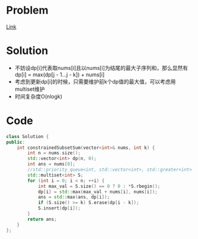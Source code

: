 # Problem
[Link](https://leetcode-cn.com/problems/constrained-subsequence-sum/)

# Solution

* 不妨设dp[i]代表取nums[i]且以nums[i]为结尾的最大子序列和，那么显然有dp[i] = max(dp[j - 1...j - k]) + nums[i]
* 考虑到更新dp[i]的时候，只需要维护前k个dp值的最大值，可以考虑用multiset维护
* 时间复杂度O(nlogk)

# Code
```cpp
class Solution {
public:
    int constrainedSubsetSum(vector<int>& nums, int k) {
        int n = nums.size();
        std::vector<int> dp(n, 0);
        int ans = nums[0];
        //std::priority_queue<int, std::vector<int>, std::greater<int> > q;
        std::multiset<int> S;
        for (int i = 0; i < n; ++i) {
            int max_val = S.size() == 0 ? 0 : *S.rbegin();  
            dp[i] = std::max(max_val + nums[i], nums[i]);
            ans = std::max(ans, dp[i]);
            if (S.size() >= k) S.erase(dp[i - k]);
            S.insert(dp[i]);
        }
        return ans;
    }
};
```